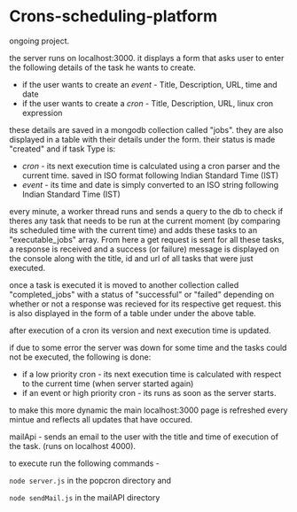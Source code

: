 # Crons-scheduling-platform
ongoing project.

the server runs on localhost:3000. it displays a form that asks user to enter the following details of the task he wants to create. 
- if the user wants to create an _event_  - Title, Description, URL, time and date 
- if the user wants to create a _cron_  - Title, Description, URL, linux cron expression 

these details are saved in a mongodb collection called "jobs". they are also displayed in a table with their details under the form. their status is made "created" and if task Type is:
- _cron_ - its next execution time is calculated using a cron parser and the current time. saved in ISO format following Indian Standard Time (IST)
- _event_ - its time and date is simply converted to an ISO string following Indian Standard Time (IST)

every minute, a worker thread runs and sends a query to the db to check if theres any task that needs to be run at the current moment (by comparing its scheduled time with the current time) and adds these tasks to an "executable_jobs" array. From here a get request is sent for all these tasks, a response is received and a success (or failure) message is displayed on the console along with the title, id and url of all tasks that were just executed. 

once a task is executed it is moved to another collection called "completed_jobs" with a status of "successful" or "failed" depending on whether or not a response was recieved for its respective get request. this is also displayed in the form of a table under under the above table. 

after execution of a cron its version and next execution time is updated.

if due to some error the server was down for some time and the tasks could not be executed, the following is done:
- if a low priority cron - its next execution time is calculated with respect to the current time (when server started again)
- if an event or high priority cron - its runs as soon as the server starts.

to make this more dynamic the main localhost:3000 page is refreshed every mintue and reflects all updates that have occured. 

mailApi - sends an email to the user with the title and time of execution of the task. (runs on localhost 4000).

to execute run the following commands - 

``` node server.js ```
 in the popcron directory and
 
``` node sendMail.js ```
 in the mailAPI directory 
